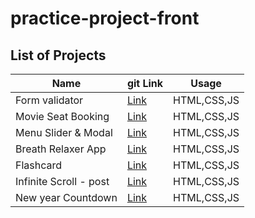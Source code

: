 # practice-project-front

## List of Projects

| Name                   | git Link                                                                                          | Usage       |
| ---------------------- | ------------------------------------------------------------------------------------------------- | ----------- |
| Form validator         | [Link](https://github.com/sajjad-10/practice-project-front/tree/main/Form%20Validator)            | HTML,CSS,JS |
| Movie Seat Booking     | [Link](https://github.com/sajjad-10/practice-project-front/tree/main/Movie%Seat%Booking)          | HTML,CSS,JS |
| Menu Slider & Modal    | [Link](https://github.com/sajjad-10/practice-project-front/tree/main/Menu%20Slider%20%26%20Modal) | HTML,CSS,JS |
| Breath Relaxer App     | [Link](https://github.com/sajjad-10/practice-project-front/tree/main/Breath%20Relaxer%20App)      | HTML,CSS,JS |
| Flashcard              | [Link](<https://github.com/sajjad-10/practice-project-front/tree/main/Flashcard%20(memory)>)      | HTML,CSS,JS |
| Infinite Scroll - post | [Link](<https://github.com/sajjad-10/practice-project-front/tree/main/Flashcard%20(memory)>)      | HTML,CSS,JS |
| New year Countdown | [Link](<https://github.com/sajjad-10/practice-project-front/tree/main/Flashcard%20(memory)>)      | HTML,CSS,JS |